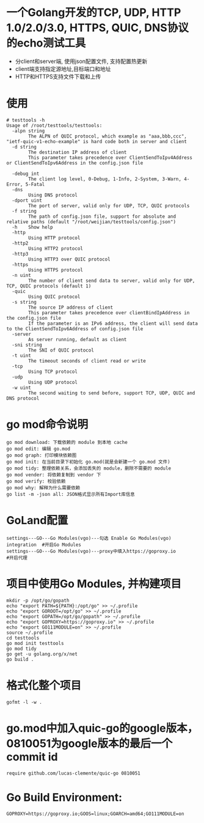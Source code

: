# 一个Golang开发的TCP, UDP, HTTP 1.0/2.0/3.0, HTTPS, QUIC, DNS协议的echo测试工具
- 分client和server端, 使用json配置文件, 支持配置热更新
- client端支持指定源地址,目标端口和地址
- HTTP和HTTPS支持文件下载和上传

# 使用
```
# testtools -h
Usage of /root/testtools/testtools:
  -alpn string
    	The ALPN of QUIC protocol, which example as "aaa,bbb,ccc", "ietf-quic-v1-echo-example" is hard code both in server and client
  -d string
    	The destination IP address of client
    	This parameter takes precedence over ClientSendToIpv4Address or ClientSendToIpv6Address in the config.json file
    	
  -debug int
    	The client log level, 0-Debug, 1-Info, 2-System, 3-Warn, 4-Error, 5-Fatal
  -dns
    	Using DNS protocol
  -dport uint
    	The port of server, valid only for UDP, TCP, QUIC protocols
  -f string
    	The path of config.json file, support for absolute and relative paths (default "/root/weijian/testtools/config.json")
  -h	Show help
  -http
    	Using HTTP protocol
  -http2
    	Using HTTP2 protocol
  -http3
    	Using HTTP3 over QUIC protocol
  -https
    	Using HTTPS protocol
  -n uint
    	The number of client send data to server, valid only for UDP, TCP, QUIC protocols (default 1)
  -quic
    	Using QUIC protocol
  -s string
    	The source IP address of client
    	This parameter takes precedence over clientBindIpAddress in the config.json file
    	If the parameter is an IPv6 address, the client will send data to the ClientSendToIpv6Address of config.json file
  -server
    	As server running, default as client
  -sni string
    	The SNI of QUIC protocol
  -t uint
    	The timeout seconds of client read or write
  -tcp
    	Using TCP protocol
  -udp
    	Using UDP protocol
  -w uint
    	The second waiting to send before, support TCP, UDP, QUIC and DNS protocol
```

# go mod命令说明

    go mod download: 下载依赖的 module 到本地 cache
    go mod edit: 编辑 go.mod
    go mod graph: 打印模块依赖图
    go mod init: 在当前目录下初始化 go.mod(就是会新建一个 go.mod 文件)
    go mod tidy: 整理依赖关系，会添加丢失的 module，删除不需要的 module
    go mod vender: 将依赖复制到 vendor 下
    go mod verify: 校验依赖
    go mod why: 解释为什么需要依赖
    go list -m -json all: JSON格式显示所有Import库信息

# GoLand配置

    settings---GO---Go Modules(vgo)---勾选 Enable Go Modules(vgo) integration  #开启Go Modules
    settings---GO---Go Modules(vgo)---proxy中填入https://goproxy.io            #开启代理

# 项目中使用Go Modules, 并构建项目

    mkdir -p /opt/go/gopath
    echo "export PATH=${PATH}:/opt/go" >> ~/.profile
    echo "export GOROOT=/opt/go" >> ~/.profile
    echo "export GOPATH=/opt/go/gopath" >> ~/.profile
    echo "export GOPROXY=https://goproxy.io" >> ~/.profile
    echo "export GO111MODULE=on" >> ~/.profile
    source ~/.profile
    cd testtools
    go mod init testtools
    go mod tidy
    go get -u golang.org/x/net
    go build .

# 格式化整个项目

    gofmt -l -w .

# go.mod中加入quic-go的google版本， 0810051为google版本的最后一个commit id

    require github.com/lucas-clemente/quic-go 0810051

# Go Build Environment:

    GOPROXY=https://goproxy.io;GOOS=linux;GOARCH=amd64;GO111MODULE=on

